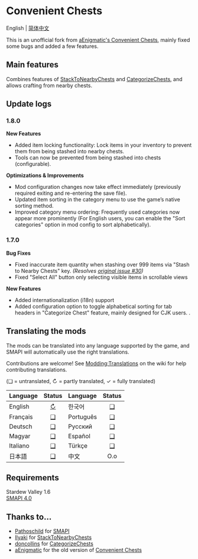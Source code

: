 # Convenient Chests

English | [简体中文](README_zh.md)

This is an unofficial fork from [aEnigmatic's Convenient Chests](https://github.com/aEnigmatic/ConvenientChests), mainly fixed some bugs and added a few features.

## Main features
Combines features of [StackToNearbyChests](https://www.nexusmods.com/stardewvalley/mods/1787) and [CategorizeChests](https://www.nexusmods.com/stardewvalley/mods/1300), and allows crafting from nearby chests.

## Update logs

### 1.8.0 

**New Features**
- Added item locking functionality: Lock items in your inventory to prevent them from being stashed into nearby chests.
- Tools can now be prevented from being stashed into chests (configurable).

**Optimizations & Improvements**
- Mod configuration changes now take effect immediately (previously required exiting and re-entering the save file).
- Updated item sorting in the category menu to use the game’s native sorting method.
- Improved category menu ordering: Frequently used categories now appear more prominently (For English users, you can enable the "Sort categories" option in mod config to sort alphabetically).

### 1.7.0

**Bug Fixes**
- Fixed inaccurate item quantity when stashing over 999 items via "Stash to Nearby Chests" key. _(Resolves [original issue #30](https://github.com/aEnigmatic/ConvenientChests/issues/30))_
- Fixed "Select All" button only selecting visible items in scrollable views 

**New Features**
- Added internationalization (i18n) support
- Added configuration option to toggle alphabetical sorting for tab headers in "Categorize Chest" feature, mainly designed for CJK users. .

## Translating the mods
The mods can be translated into any language supported by the game, and SMAPI will automatically
use the right translations.

Contributions are welcome! See [Modding:Translations](https://stardewvalleywiki.com/Modding:Translations)
on the wiki for help contributing translations.

(❑ = untranslated, ↻ = partly translated, ✓ = fully translated)

| Language      |               Status               | Language       |           Status           |
|:--------------|:----------------------------------:|:---------------|:--------------------------:|
| English       | [↻](ConvenientChests/i18n/en.json) | 한국어            | [❑](ConvenientChests/i18n) |
| Français      |     [❑](ConvenientChests/i18n)     | Português      | [❑](ConvenientChests/i18n) |
| Deutsch       |     [❑](ConvenientChests/i18n)     | Русский        | [❑](ConvenientChests/i18n) |
| Magyar        |     [❑](ConvenientChests/i18n)     | Español        | [❑](ConvenientChests/i18n) |
| Italiano      |     [❑](ConvenientChests/i18n)     | Türkçe         | [❑](ConvenientChests/i18n) |
| 日本語           |     [❑](ConvenientChests/i18n)     | 中文             |            O.o             |

## Requirements
Stardew Valley 1.6  
[SMAPI 4.0](https://smapi.io)

## Thanks to...
* [Pathoschild](https://github.com/Pathoschild) for [SMAPI](https://github.com/Pathoschild/SMAPI)
* [Ilyaki](https://github.com/Ilyaki) for [StackToNearbyChests](https://github.com/Ilyaki/StackToNearbyChests)
* [doncollins](https://github.com/doncollins) for [CategorizeChests](https://github.com/doncollins/StardewValleyMods)
* [aEnigmatic](https://github.com/aEnigmatic) for the old version of [Convenient Chests](https://github.com/aEnigmatic/ConvenientChests)
